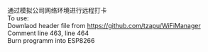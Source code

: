通过模拟公司网络环境进行远程打卡  
To use:  
	Downlaod header file from https://github.com/tzapu/WiFiManager  
	Comment line 463, line 464  
	Burn programm into ESP8266  
